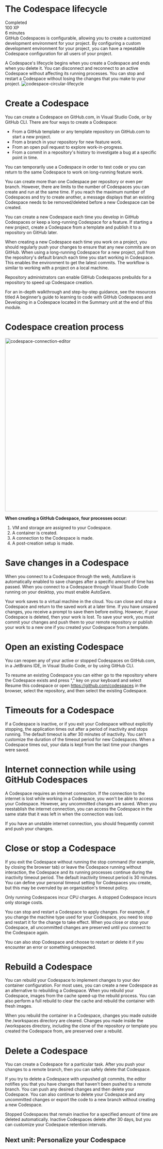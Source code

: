 # The Codespace lifecycle  
Completed  
100 XP  
6 minutes  
GitHub Codespaces is configurable, allowing you to create a customized development environment for your project. By configuring a custom development environment for your project, you can have a repeatable Codespace configuration for all users of your project.

A Codespace's lifecycle begins when you create a Codespace and ends when you delete it. You can disconnect and reconnect to an active Codespace without affecting its running processes. You can stop and restart a Codespace without losing the changes that you make to your project.
![codespace-circular-lifecycle](https://github.com/pranjal779/MS-GitHub/assets/50409572/8f7d592a-6939-4c88-bfd8-a73b95d5f87b)

# Create a Codespace
You can create a Codespace on GitHub.com, in Visual Studio Code, or by GitHub CLI. There are four ways to create a Codespace:

- From a GitHub template or any template repository on GitHub.com to start a new project.
- From a branch in your repository for new feature work.
- From an open pull request to explore work-in-progress.
- From a commit in a repository's history to investigate a bug at a specific point in time.

You can temporarily use a Codespace in order to test code or you can return to the same Codespace to work on long-running feature work.

You can create more than one Codespace per repository or even per branch. However, there are limits to the number of Codespaces you can create and run at the same time. If you reach the maximum number of Codespaces and try to create another, a message displays that an existing Codespace needs to be removed/deleted before a new Codespace can be created.

You can create a new Codespace each time you develop in GitHub Codespaces or keep a long-running Codespace for a feature. If starting a new project, create a Codespace from a template and publish it to a repository on GitHub later.

When creating a new Codespace each time you work on a project, you should regularly push your changes to ensure that any new commits are on GitHub. When using a long-running Codespace for a new project, pull from the repository's default branch each time you start working in Codespace. This enables the environment to get the latest commits. The workflow is similar to working with a project on a local machine.

Repository administrators can enable GitHub Codespaces prebuilds for a repository to speed up Codespace creation.

For an in-depth walkthrough and step-by-step guidance, see the resources titled A beginner’s guide to learning to code with GitHub Codespaces and Developing in a Codespace located in the Summary unit at the end of this module.

# Codespace creation process
<img width="569" alt="codespace-connection-editor" src="https://github.com/pranjal779/MS-GitHub/assets/50409572/05acd50d-bd96-477c-8123-fb299b40f81e">

**When creating a GitHub Codespace, four processes occur:**

1) VM and storage are assigned to your Codespace.
2) A container is created.
3) A connection to the Codespace is made.
4) A post-creation setup is made.

# Save changes in a Codespace
When you connect to a Codespace through the web, AutoSave is automatically enabled to save changes after a specific amount of time has passed. When you connect to a Codespace through Visual Studio Code running on your desktop, you must enable AutoSave.

Your work saves to a virtual machine in the cloud. You can close and stop a Codespace and return to the saved work at a later time. If you have unsaved changes, you receive a prompt to save them before exiting. However, if your Codespace is deleted, then your work is lost. To save your work, you must commit your changes and push them to your remote repository or publish your work to a new one if you created your Codespace from a template.

# Open an existing Codespace
You can reopen any of your active or stopped Codespaces on GitHub.com, in a JetBrains IDE, in Visual Studio Code, or by using GitHub CLI.

To resume an existing Codespace you can either go to the repository where the Codespace exists and press "," key on your keyboard and select Resume this codespace or open https://github.com/codespaces in the browser, select the repository, and then select the existing Codespace.

# Timeouts for a Codespace
If a Codespace is inactive, or if you exit your Codespace without explicitly stopping, the application times out after a period of inactivity and stops running. The default timeout is after 30 minutes of inactivity. You can't customize the duration of the timeout period for new Codespaces. When a Codespace times out, your data is kept from the last time your changes were saved.

# Internet connection while using GitHub Codespaces
A Codespace requires an internet connection. If the connection to the internet is lost while working in a Codespace, you won't be able to access your Codespace. However, any uncommitted changes are saved. When you reestablish the internet connection, you can access the Codespace in the same state that it was left in when the connection was lost.

If you have an unstable internet connection, you should frequently commit and push your changes.

# Close or stop a Codespace
If you exit the Codespace without running the stop command (for example, by closing the browser tab) or leave the Codespace running without interaction, the Codespace and its running processes continue during the inactivity timeout period. The default inactivity timeout period is 30 minutes. You can define your personal timeout setting for Codespaces you create, but this may be overruled by an organization's timeout policy.

Only running Codespaces incur CPU charges. A stopped Codespace incurs only storage costs.

You can stop and restart a Codespace to apply changes. For example, if you change the machine type used for your Codespace, you need to stop and restart it for the change to take effect. When you close or stop your Codespace, all uncommitted changes are preserved until you connect to the Codespace again.

You can also stop Codespace and choose to restart or delete it if you encounter an error or something unexpected.

# Rebuild a Codespace
You can rebuild your Codespace to implement changes to your dev container configuration. For most uses, you can create a new Codespace as an alternative to rebuilding a Codespace. When you rebuild your Codespace, images from the cache speed-up the rebuild process. You can also perform a full rebuild to clear the cache and rebuild the container with fresh images.

When you rebuild the container in a Codespace, changes you made outside the /workspaces directory are cleared. Changes you made inside the /workspaces directory, including the clone of the repository or template you created the Codespace from, are preserved over a rebuild.

# Delete a Codespace
You can create a Codespace for a particular task. After you push your changes to a remote branch, then you can safely delete that Codespace.

If you try to delete a Codespace with unpushed git commits, the editor notifies you that you have changes that haven't been pushed to a remote branch. You can push any desired changes and then delete your Codespace. You can also continue to delete your Codespace and any uncommitted changes or export the code to a new branch without creating a new Codespace.

Stopped Codespaces that remain inactive for a specified amount of time are deleted automatically. Inactive Codespaces delete after 30 days, but you can customize your Codespace retention intervals.

## Next unit: Personalize your Codespace
